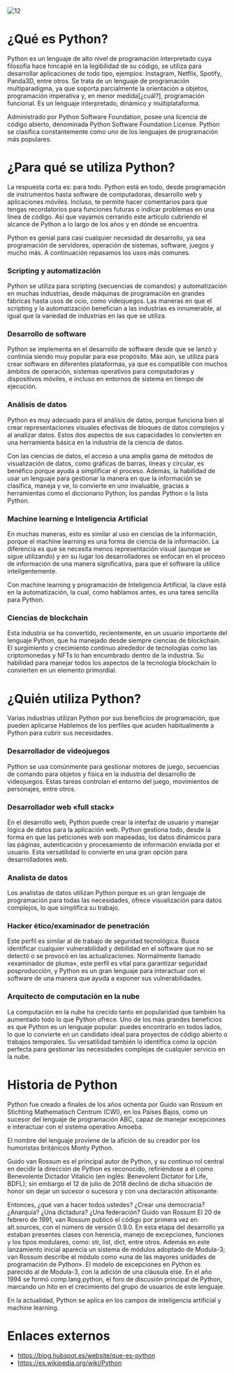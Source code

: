 ![12](https://user-images.githubusercontent.com/75398496/208774202-c4e3e8e2-ef76-49a3-b444-7ad17ead9b23.png)

# ¿Qué es Python?
Python es un lenguaje de alto nivel de programación interpretado cuya filosofía hace hincapié en la legibilidad de su código, se utiliza para desarrollar aplicaciones de todo tipo, ejemplos: Instagram, Netflix, Spotify, Panda3D, entre otros. Se trata de un lenguaje de programación multiparadigma, ya que soporta parcialmente la orientación a objetos, programación imperativa y, en menor medida[¿cuál?], programación funcional. Es un lenguaje interpretado, dinámico y multiplataforma.

Administrado por Python Software Foundation, posee una licencia de código abierto, denominada Python Software Foundation License. Python se clasifica constantemente como uno de los lenguajes de programación más populares.

# ¿Para qué se utiliza Python?
La respuesta corta es: para todo. Python está en todo, desde programación de instrumentos hasta software de computadoras, desarrollo web y aplicaciones móviles. Incluso, te permite hacer comentarios para que tengas recordatorios para funciones futuras o indicar problemas en una línea de código. Así que vayamos cerrando este artículo cubriendo el alcance de Python a lo largo de los años y en dónde se encuentra.

Python es genial para casi cualquier necesidad de desarrollo, ya sea programación de servidores, operación de sistemas, software, juegos y mucho más. A continuación repasamos los usos más comunes.

### Scripting y automatización 
Python se utiliza para scripting (secuencias de comandos) y automatización en muchas industrias, desde máquinas de programación en grandes fábricas hasta usos de ocio, como videojuegos. Las maneras en que el scripting y la automatización benefician a las industrias es innumerable, al igual que la variedad de industrias en las que se utiliza.

### Desarrollo de software
Python se implementa en el desarrollo de software desde que se lanzó y continúa siendo muy popular para ese propósito. Más aún, se utiliza para crear software en diferentes plataformas, ya que es compatible con muchos ámbitos de operación, sistemas operativos para computadoras y dispositivos móviles, e incluso en entornos de sistema en tiempo de ejecución.

### Análisis de datos
Python es muy adecuado para el análisis de datos, porque funciona bien al crear representaciones visuales efectivas de bloques de datos complejos y al analizar datos. Estos dos aspectos de sus capacidades lo convierten en una herramienta básica en la industria de la ciencia de datos.

Con las ciencias de datos, el acceso a una amplia gama de métodos de visualización de datos, como gráficas de barras, líneas y circular, es benéfico porque ayuda a simplificar el proceso. Además, la habilidad de usar un lenguaje para gestionar la manera en que la información se clasifica, maneja y ve, lo convierte en uno invaluable, gracias a herramientas como el diccionario Python, los pandas Python o la lista Python.

### Machine learning e Inteligencia Artificial
En muchas maneras, esto es similar al uso en ciencias de la información, porque el machine learning es una forma de ciencia de la información. La diferencia es que se necesita menos representación visual (aunque se sigue utilizando) y en su lugar los desarrolladores se enfocan en el proceso de información de una manera significativa, para que el software la utilice inteligentemente.

Con machine learning y programación de Inteligencia Artificial, la clave está en la automatización, la cual, como hablamos antes, es una tarea sencilla para Python.

### Ciencias de blockchain 
Esta industria se ha convertido, recientemente, en un usuario importante del lenguaje Python, que ha manejado desde siempre ciencias de blockchain. El surgimiento y crecimiento continuo alrededor de tecnologías como las criptomonedas y NFTs lo han encumbrado dentro de la industria. Su habilidad para manejar todos los aspectos de la tecnología blockchain lo convierten en un elemento primordial.

# ¿Quién utiliza Python?
Varias industrias utilizan Python por sus beneficios de programación, que pueden aplicarse Hablemos de los perfiles que acuden habitualmente a Python para cubrir sus necesidades.

### Desarrollador de videojuegos 
Python se usa comúnmente para gestionar motores de juego, secuencias de comando para objetos y física en la industria del desarrollo de videojuegos. Estas tareas controlan el entorno del juego, movimientos de personajes, entre otros.

### Desarrollador web «full stack» 
En el desarrollo web, Python puede crear la interfaz de usuario y manejar lógica de datos para la aplicación web. Python gestiona todo, desde la forma en que las peticiones web son mapeadas, los datos dinámicos para las páginas, autenticación y procesamiento de información enviada por el usuario. Esta versatilidad lo convierte en una gran opción para desarrolladores web.

### Analista de datos
Los analistas de datos utilizan Python porque es un gran lenguaje de programación para todas las necesidades, ofrece visualización para datos complejos, lo que simplifica su trabajo.

### Hacker ético/examinador de penetración
Este perfil es similar al de trabajo de seguridad tecnológica. Busca identificar cualquier vulnerabilidad y debilidad en el software que no se detectó o se provocó en las actualizaciones. Normalmente llamado «examinador de pluma», este perfil es vital para garantizar seguridad posproducción, y Python es un gran lenguaje para interactuar con el software de una manera que ayuda a exponer sus vulnerabilidades.

### Arquitecto de computación en la nube
La computación en la nube ha crecido tanto en popularidad que también ha aumentado todo lo que Python ofrece. Uno de los más grandes beneficios es que Python es un lenguaje popular: puedes encontrarlo en todos lados, lo que lo convierte en un candidato ideal para proyectos de código abierto o trabajos temporales. Su versatilidad también lo identifica como la opción perfecta para gestionar las necesidades complejas de cualquier servicio en la nube.

# Historia de Python
Python fue creado a finales de los años ochenta por Guido van Rossum en Stichting Mathematisch Centrum (CWI), en los Países Bajos, como un sucesor del lenguaje de programación ABC, capaz de manejar excepciones e interactuar con el sistema operativo Amoeba.

El nombre del lenguaje proviene de la afición de su creador por los humoristas británicos Monty Python.

Guido van Rossum es el principal autor de Python, y su continuo rol central en decidir la dirección de Python es reconocido, refiriéndose a él como Benevolente Dictador Vitalicio (en inglés: Benevolent Dictator for Life, BDFL); sin embargo el 12 de julio de 2018 declinó de dicha situación de honor sin dejar un sucesor o sucesora y con una declaración altisonante:

Entonces, ¿qué van a hacer todos ustedes? ¿Crear una democracia? ¿Anarquía? ¿Una dictadura? ¿Una federación?
Guido van Rossum
El 20 de febrero de 1991, van Rossum publicó el código por primera vez en alt.sources, con el número de versión 0.9.0. En esta etapa del desarrollo ya estaban presentes clases con herencia, manejo de excepciones, funciones y los tipos modulares, como: str, list, dict, entre otros. Además en este lanzamiento inicial aparecía un sistema de módulos adoptado de Modula-3; van Rossum describe el módulo como «una de las mayores unidades de programación de Python». El modelo de excepciones en Python es parecido al de Modula-3, con la adición de una cláusula else. En el año 1994 se formó comp.lang.python, el foro de discusión principal de Python, marcando un hito en el crecimiento del grupo de usuarios de este lenguaje.

En la actualidad, Python se aplica en los campos de inteligencia artificial y machine learning.

# Enlaces externos
- https://blog.hubspot.es/website/que-es-python
- https://es.wikipedia.org/wiki/Python
